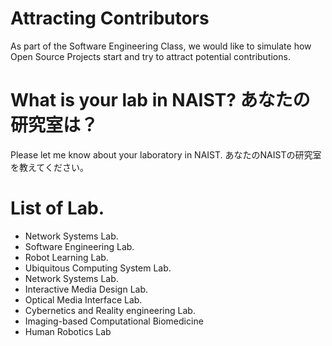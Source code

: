 # Attracting Contributors
As part of the Software Engineering Class, we would like to simulate how Open Source Projects start and try to attract potential contributions.

# What is your lab in NAIST? あなたの研究室は？
Please let me know about your laboratory in NAIST. あなたのNAISTの研究室を教えてください。

# List of Lab.
- Network Systems Lab.
- Software Engineering Lab.
- Robot Learning Lab.
- Ubiquitous Computing System Lab.
- Network Systems Lab.
- Interactive Media Design Lab.
- Optical Media Interface Lab.
- Cybernetics and Reality engineering Lab.
- Imaging-based Computational Biomedicine
- Human Robotics Lab
